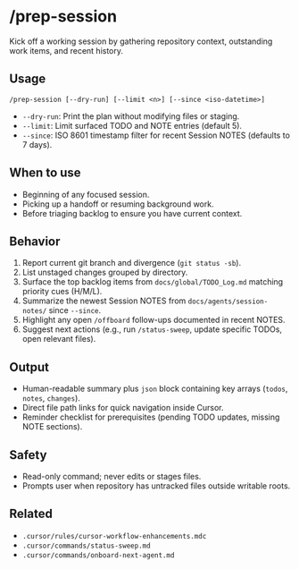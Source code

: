 # /prep-session

Kick off a working session by gathering repository context, outstanding work items, and recent history.

## Usage

```
/prep-session [--dry-run] [--limit <n>] [--since <iso-datetime>]
```

- `--dry-run`: Print the plan without modifying files or staging.
- `--limit`: Limit surfaced TODO and NOTE entries (default 5).
- `--since`: ISO 8601 timestamp filter for recent Session NOTES (defaults to 7 days).

## When to use

- Beginning of any focused session.
- Picking up a handoff or resuming background work.
- Before triaging backlog to ensure you have current context.

## Behavior

1. Report current git branch and divergence (`git status -sb`).
2. List unstaged changes grouped by directory.
3. Surface the top backlog items from `docs/global/TODO_Log.md` matching priority cues (H/M/L).
4. Summarize the newest Session NOTES from `docs/agents/session-notes/` since `--since`.
5. Highlight any open `/offboard` follow-ups documented in recent NOTES.
6. Suggest next actions (e.g., run `/status-sweep`, update specific TODOs, open relevant files).

## Output

- Human-readable summary plus `json` block containing key arrays (`todos`, `notes`, `changes`).
- Direct file path links for quick navigation inside Cursor.
- Reminder checklist for prerequisites (pending TODO updates, missing NOTE sections).

## Safety

- Read-only command; never edits or stages files.
- Prompts user when repository has untracked files outside writable roots.

## Related

- `.cursor/rules/cursor-workflow-enhancements.mdc`
- `.cursor/commands/status-sweep.md`
- `.cursor/commands/onboard-next-agent.md`
